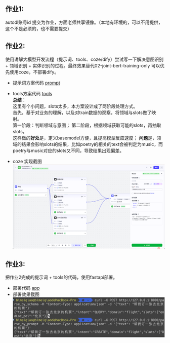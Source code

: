 ## 作业1:  
autodl账号id 提交为作业，方面老师共享镜像。（本地有环境的，可以不用提供，这个不是必须的，也不需要提交）
 
## 作业2:  
使用讲解大模型开发流程（提示词、tools、coze/dify）尝试写一下解决意图识别 + 领域识别 + 实体识别的过程。最终效果替代02-joint-bert-training-only
可以优先使用coze，不部署dify。
- 提示词方案代码
  [prompt](./semantic_parser_prompt.py)
- tools方案代码
  [tools](./semantic_parser_tools.py)  
  **总结**：  
  这里有个小问题，slots太多，本方案设计成了两阶段处理方式。  
  首先，基于对业务的理解，以及对train数据的观察，将领域与slots做了映射。  
  第一阶段：判断领域与意图； 
  第二阶段，根据领域获取可能的slots，再抽取slots。  
  这样做的**好处**是，定义basemodel方便，且提高模型反应速度；
  **问题**是，领域的结果会影响slots的结果，比如poetry的相关的text会被判定为music，而poetry与music对应的slots又不同，导致结果出现偏差。
   
- coze 实现截图
 ![cozy](./cozy.png)
## 作业3:  
把作业2完成的提示词 + tools的代码，使用fastapi部署。
- 部署代码
  [app](./app.py)
- 部署效果截图
  ![fastAPI](./fastAPI.png)
